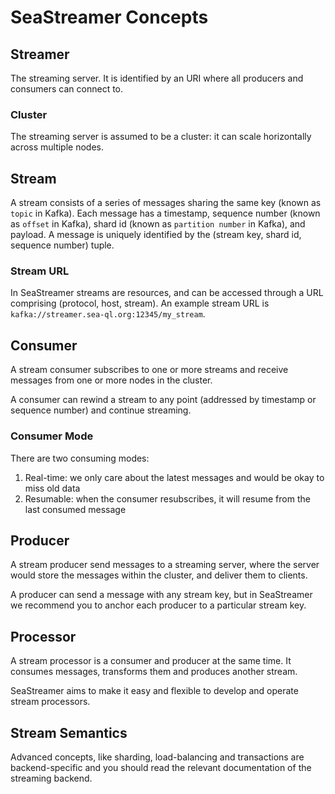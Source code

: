 # SeaStreamer Concepts

## Streamer

The streaming server. It is identified by an URI where all producers and consumers can connect to.

### Cluster

The streaming server is assumed to be a cluster: it can scale horizontally across multiple nodes.

## Stream

A stream consists of a series of messages sharing the same key (known as `topic` in Kafka). Each message has a timestamp, sequence number (known as `offset` in Kafka), shard id (known as `partition number` in Kafka), and payload. A message is uniquely identified by the (stream key, shard id, sequence number) tuple.

### Stream URL

In SeaStreamer streams are resources, and can be accessed through a URL comprising (protocol, host, stream). An example stream URL is `kafka://streamer.sea-ql.org:12345/my_stream`.

## Consumer

A stream consumer subscribes to one or more streams and receive messages from one or more nodes in the cluster.

A consumer can rewind a stream to any point (addressed by timestamp or sequence number) and continue streaming.

### Consumer Mode

There are two consuming modes:

1. Real-time: we only care about the latest messages and would be okay to miss old data
2. Resumable: when the consumer resubscribes, it will resume from the last consumed message

## Producer

A stream producer send messages to a streaming server, where the server would store the messages within the cluster, and deliver them to clients.

A producer can send a message with any stream key, but in SeaStreamer we recommend you to anchor each producer to a particular stream key.

## Processor

A stream processor is a consumer and producer at the same time. It consumes messages, transforms them and produces another stream.

SeaStreamer aims to make it easy and flexible to develop and operate stream processors.

## Stream Semantics

Advanced concepts, like sharding, load-balancing and transactions are backend-specific and you should read the relevant documentation of the streaming backend.
